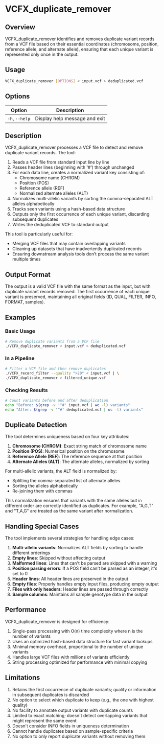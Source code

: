 # VCFX_duplicate_remover

## Overview

VCFX_duplicate_remover identifies and removes duplicate variant records from a VCF file based on their essential coordinates (chromosome, position, reference allele, and alternate allele), ensuring that each unique variant is represented only once in the output.

## Usage

```bash
VCFX_duplicate_remover [OPTIONS] < input.vcf > deduplicated.vcf
```

## Options

| Option | Description |
|--------|-------------|
| `-h`, `--help` | Display help message and exit |

## Description

VCFX_duplicate_remover processes a VCF file to detect and remove duplicate variant records. The tool:

1. Reads a VCF file from standard input line by line
2. Passes header lines (beginning with '#') through unchanged
3. For each data line, creates a normalized variant key consisting of:
   - Chromosome name (CHROM)
   - Position (POS)
   - Reference allele (REF)
   - Normalized alternate alleles (ALT)
4. Normalizes multi-allelic variants by sorting the comma-separated ALT alleles alphabetically
5. Tracks seen variants using a hash-based data structure
6. Outputs only the first occurrence of each unique variant, discarding subsequent duplicates
7. Writes the deduplicated VCF to standard output

This tool is particularly useful for:
- Merging VCF files that may contain overlapping variants
- Cleaning up datasets that have inadvertently duplicated records
- Ensuring downstream analysis tools don't process the same variant multiple times

## Output Format

The output is a valid VCF file with the same format as the input, but with duplicate variant records removed. The first occurrence of each unique variant is preserved, maintaining all original fields (ID, QUAL, FILTER, INFO, FORMAT, samples).

## Examples

### Basic Usage

```bash
# Remove duplicate variants from a VCF file
./VCFX_duplicate_remover < input.vcf > deduplicated.vcf
```

### In a Pipeline

```bash
# Filter a VCF file and then remove duplicates
./VCFX_record_filter --quality ">20" < input.vcf | \
./VCFX_duplicate_remover > filtered_unique.vcf
```

### Checking Results

```bash
# Count variants before and after deduplication
echo "Before: $(grep -v '^#' input.vcf | wc -l) variants"
echo "After: $(grep -v '^#' deduplicated.vcf | wc -l) variants"
```

## Duplicate Detection

The tool determines uniqueness based on four key attributes:

1. **Chromosome (CHROM)**: Exact string match of chromosome name
2. **Position (POS)**: Numerical position on the chromosome
3. **Reference Allele (REF)**: The reference sequence at that position
4. **Alternate Alleles (ALT)**: The alternate alleles, normalized by sorting

For multi-allelic variants, the ALT field is normalized by:
- Splitting the comma-separated list of alternate alleles
- Sorting the alleles alphabetically
- Re-joining them with commas

This normalization ensures that variants with the same alleles but in different order are correctly identified as duplicates. For example, "A,G,T" and "T,A,G" are treated as the same variant after normalization.

## Handling Special Cases

The tool implements several strategies for handling edge cases:

1. **Multi-allelic variants**: Normalizes ALT fields by sorting to handle different orderings
2. **Empty lines**: Skipped without affecting output
3. **Malformed lines**: Lines that can't be parsed are skipped with a warning
4. **Position parsing errors**: If a POS field can't be parsed as an integer, it's set to 0
5. **Header lines**: All header lines are preserved in the output
6. **Empty files**: Properly handles empty input files, producing empty output
7. **Files with only headers**: Header lines are passed through correctly
8. **Sample columns**: Maintains all sample genotype data in the output

## Performance

VCFX_duplicate_remover is designed for efficiency:

1. Single-pass processing with O(n) time complexity where n is the number of variants
2. Uses an optimized hash-based data structure for fast variant lookups
3. Minimal memory overhead, proportional to the number of unique variants
4. Handles large VCF files with millions of variants efficiently
5. String processing optimized for performance with minimal copying

## Limitations

1. Retains the first occurrence of duplicate variants; quality or information in subsequent duplicates is discarded
2. No option to select which duplicate to keep (e.g., the one with highest quality)
3. No facility to annotate output variants with duplicate counts
4. Limited to exact matching; doesn't detect overlapping variants that might represent the same event
5. Doesn't consider INFO fields in uniqueness determination
6. Cannot handle duplicates based on sample-specific criteria
7. No option to only report duplicate variants without removing them 